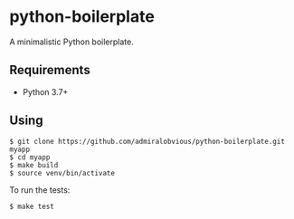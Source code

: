 # python-boilerplate
A minimalistic Python boilerplate.

## Requirements
- Python 3.7+

## Using

```
$ git clone https://github.com/admiralobvious/python-boilerplate.git myapp
$ cd myapp
$ make build
$ source venv/bin/activate
```

To run the tests:

```
$ make test
```

